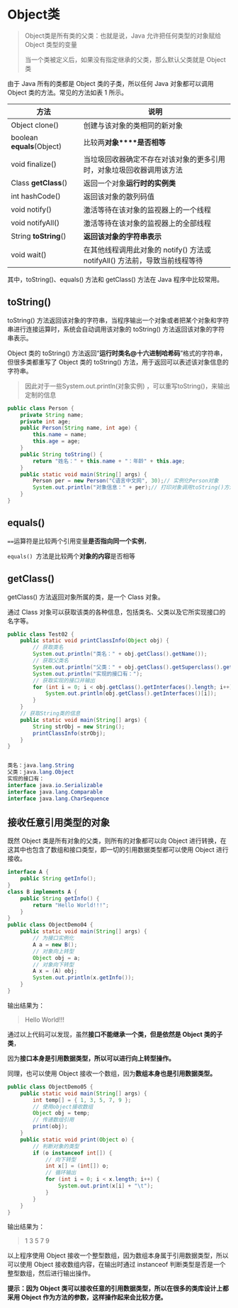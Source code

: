 # Object类

> Object类是所有类的父类：也就是说，Java 允许把任何类型的对象赋给 Object 类型的变量
>
> 当一个类被定义后，如果没有指定继承的父类，那么默认父类就是 Object 类

由于 Java 所有的类都是 Object 类的子类，所以任何 Java 对象都可以调用 Object 类的方法。常见的方法如表 1 所示。

| 方法                       | 说明                                                         |
| -------------------------- | ------------------------------------------------------------ |
| Object clone()             | 创建与该对象的类相同的新对象                                 |
| boolean **equals**(Object) | 比较两**对象****是否相等**                                   |
| void finalize()            | 当垃圾回收器确定不存在对该对象的更多引用时，对象垃圾回收器调用该方法 |
| Class **getClass**()       | 返回一个对象**运行时的实例类**                               |
| int hashCode()             | 返回该对象的散列码值                                         |
| void notify()              | 激活等待在该对象的监视器上的一个线程                         |
| void notifyAll()           | 激活等待在该对象的监视器上的全部线程                         |
| String **toString**()      | **返回该对象的字符串表示**                                   |
| void wait()                | 在其他线程调用此对象的 notify() 方法或 notifyAll() 方法前，导致当前线程等待 |


其中，toString()、equals() 方法和 getClass() 方法在 Java 程序中比较常用。



## toString()

toString() 方法返回该对象的字符串，当程序输出一个对象或者把某个对象和字符串进行连接运算时，系统会自动调用该对象的 toString() 方法返回该对象的字符串表示。

Object 类的 toString() 方法返回“**运行时类名@十六进制哈希码**”格式的字符串，但很多类都重写了 Object 类的 toString() 方法，用于返回可以表述该对象信息的字符串。

> 因此对于一些System.out.println(对象实例) ，可以重写toString()，来输出定制的信息 

```java
public class Person {
    private String name;
    private int age;
    public Person(String name, int age) {
        this.name = name;
        this.age = age;
    }
    public String toString() {
        return "姓名：" + this.name + "：年龄" + this.age;
    }
    public static void main(String[] args) {
        Person per = new Person("C语言中文网", 30);// 实例化Person对象
        System.out.println("对象信息：" + per);// 打印对象调用toString()方法
    }
}
```



## equals()

`==`运算符是比较两个引用变量**是否指向同一个实例**，

`equals() `方法是比较两个**对象的内容**是否相等



## getClass()

getClass() 方法返回对象所属的类，是一个 Class 对象。

通过 Class 对象可以获取该类的各种信息，包括类名、父类以及它所实现接口的名字等。

```java
public class Test02 {
    public static void printClassInfo(Object obj) {
        // 获取类名
        System.out.println("类名：" + obj.getClass().getName());
        // 获取父类名
        System.out.println("父类：" + obj.getClass().getSuperclass().getName());
        System.out.println("实现的接口有：");
        // 获取实现的接口并输出
        for (int i = 0; i < obj.getClass().getInterfaces().length; i++) {
            System.out.println(obj.getClass().getInterfaces()[i]);
        }
    }
    // 获取String类的信息
    public static void main(String[] args) {
        String strObj = new String();
        printClassInfo(strObj);
    }
}


类名：java.lang.String
父类：java.lang.Object
实现的接口有：
interface java.io.Serializable
interface java.lang.Comparable
interface java.lang.CharSequence
```

## 接收任意引用类型的对象

既然 Object 类是所有对象的父类，则所有的对象都可以向 Object 进行转换，在这其中也包含了数组和接口类型，即一切的引用数据类型都可以使用 Object 进行接收。

```java
interface A {
    public String getInfo();
}
class B implements A {
    public String getInfo() {
        return "Hello World!!!";
    }
}
public class ObjectDemo04 {
    public static void main(String[] args) {
        // 为接口实例化
        A a = new B();
        // 对象向上转型
        Object obj = a;
        // 对象向下转型
        A x = (A) obj;
        System.out.println(x.getInfo());
    }
}
```

输出结果为：

> Hello World!!!

通过以上代码可以发现，虽然**接口不能继承一个类，但是依然是 Object 类的子类**，

因为**接口本身是引用数据类型，所以可以进行向上转型操作。**



同理，也可以使用 Object 接收一个数组，因为**数组本身也是引用数据类型。**

```java
public class ObjectDemo05 {
    public static void main(String[] args) {
        int temp[] = { 1, 3, 5, 7, 9 };
        // 使用object接收数组
        Object obj = temp;
        // 传递数组引用
        print(obj);
    }
    public static void print(Object o) {
        // 判断对象的类型
        if (o instanceof int[]) {
            // 向下转型
            int x[] = (int[]) o;
            // 循环输出
            for (int i = 0; i < x.length; i++) {
                System.out.print(x[i] + "\t");
            }
        }
    }
}
```

输出结果为：

>  1 3 5 7 9

以上程序使用 Object 接收一个整型数组，因为数组本身属于引用数据类型，所以可以使用 Object 接收数组内容，在输出时通过 instanceof 判断类型是否是一个整型数组，然后进行输出操作。

**提示：因为 Object 类可以接收任意的引用数据类型，所以在很多的类库设计上都采用 Object 作为方法的参数，这样操作起来会比较方便。**

